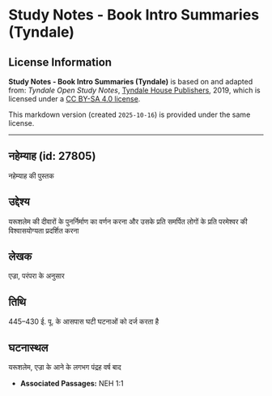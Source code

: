 # Study Notes - Book Intro Summaries (Tyndale)

## License Information

**Study Notes - Book Intro Summaries (Tyndale)** is based on and adapted from: _Tyndale Open Study Notes_, [Tyndale House Publishers](https://tyndaleopenresources.com/), 2019, which is licensed under a [CC BY-SA 4.0 license](https://creativecommons.org/licenses/by-sa/4.0/legalcode.en).

This markdown version (created `2025-10-16`) is provided under the same license.



--------------------------------

## नहेम्याह (id: 27805)

नहेम्याह की पुस्तक

उद्देश्य
--------

यरूशलेम की दीवारों के पुनर्निर्माण का वर्णन करना और उसके प्रति समर्पित लोगों के प्रति परमेश्वर की विश्वासयोग्यता प्रदर्शित करना

लेखक
----

एज्रा, परंपरा के अनुसार

तिथि
----

445–430 ई. पू. के आसपास घटी घटनाओं को दर्ज करता है

घटनास्थल
--------

यरूशलेम, एज्रा के आने के लगभग पंद्रह वर्ष बाद

* **Associated Passages:** NEH 1:1

